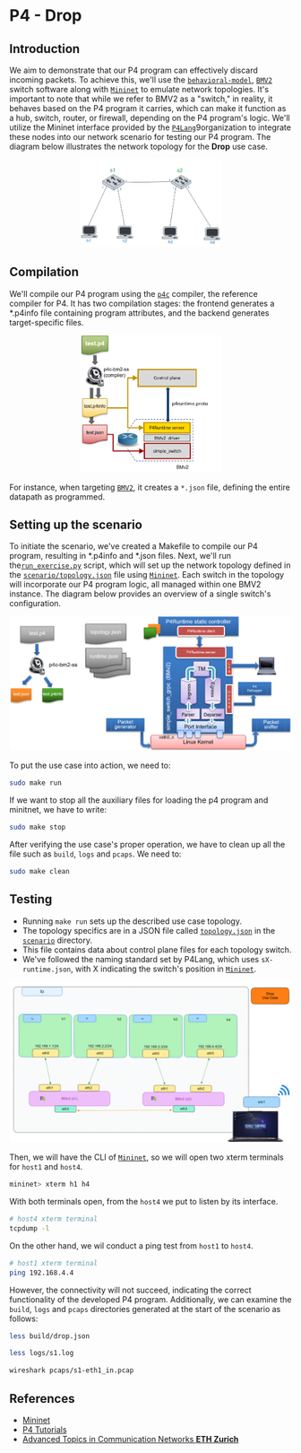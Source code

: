 # P4 - Drop
## Introduction

We aim to demonstrate that our P4 program can effectively discard incoming packets. To achieve this, we'll use the [``behavioral-model``](https://github.com/p4lang/behavioral-model), [``BMV2``](https://github.com/p4lang/behavioral-model) switch software along with [``Mininet``](https://github.com/mininet/mininet) to emulate network topologies. It's important to note that while we refer to BMV2 as a "switch," in reality, it behaves based on the P4 program it carries, which can make it function as a hub, switch, router, or firewall, depending on the P4 program's logic. We'll utilize the Mininet interface provided by the [``P4Lang``](https://p4.org/)9organization to integrate these nodes into our network scenario for testing our P4 program. The diagram below illustrates the network topology for the **Drop** use case.

<p align="center">
    <img width="50%" src="../img/drop/network_topo.png">
</p>




## Compilation


We'll compile our P4 program using the [``p4c``](https://github.com/p4lang/p4c) compiler, the reference compiler for P4. It has two compilation stages: the frontend generates a *.p4info file containing program attributes, and the backend generates target-specific files. 

<p align="center">
    <img width="50%" src="../img/drop/compilation_bmv2.png">
</p>

For instance, when targeting [``BMV2``](https://github.com/p4lang/behavioral-model), it creates a ``*.json`` file, defining the entire datapath as programmed.

## Setting up the scenario

To initiate the scenario, we've created a Makefile to compile our P4 program, resulting in *.p4info and *.json files. Next, we'll run the[``run_exercise.py``](https://github.com/Waiyankyawbelu/P4-Project/blob/main/utils/run_exercise.py) script, which will set up the network topology defined in the [``scenario/topology.json``](scenario/topology.json) file using [``Mininet``](https://github.com/mininet/mininet). Each switch in the topology will incorporate our P4 program logic, all managed within one BMV2 instance. The diagram below provides an overview of a single switch's configuration.

<p align="center">
    <img width="100%" src="../img/drop/p4_setup.png">
</p>

To put the use case into action, we need to:
```bash
sudo make run
```

If we want to stop all the auxiliary files for loading the p4 program and minitnet, we have to write:

```bash
sudo make stop
```

After verifying the use case's proper operation, we have to clean up all the file such as ``build``, ``logs`` and ``pcaps``. We need to:

```bash
sudo make clean
```

## Testing

- Running ``make run`` sets up the described use case topology.
- The topology specifics are in a JSON file called [``topology.json``](scenario/topology.json) in the [``scenario``](scenario) directory.
- This file contains data about control plane files for each topology switch.
- We've followed the naming standard set by P4Lang, which uses ``sX-runtime.json``, with X indicating the switch's position in [``Mininet``](https://github.com/mininet/mininet).

<p align="center">
    <img width="100%" src="../img/drop/drop.png">
</p>

Then, we will have the CLI of [``Mininet``](https://github.com/mininet/mininet), so we will open two xterm terminals for ``host1`` and ``host4``.

```bash 
mininet> xterm h1 h4
```
With both terminals open, from the ``host4`` we put to listen by its interface. 
```bash 
# host4 xterm terminal
tcpdump -l
```
On the other hand, we wil conduct a ping test from ``host1`` to ``host4``.
```bash 
# host1 xterm terminal
ping 192.168.4.4
```
However, the connectivity will not succeed, indicating the correct functionality of the developed P4 program. Additionally, we can examine the ``build``, ``logs`` and ``pcaps`` directories generated at the start of the scenario as follows:

```bash
less build/drop.json
```

```bash
less logs/s1.log
```

```bash
wireshark pcaps/s1-eth1_in.pcap
```

## References

- [Mininet](https://github.com/mininet/mininet)
- [P4 Tutorials](https://github.com/p4lang/tutorials) 
- [Advanced Topics in Communication Networks **ETH Zurich**](https://video.ethz.ch/lectures/d-itet/2022/autumn/227-0575-00L/c1df0f1b-d89b-4328-b9d7-7dfd26a5bb46.html)



